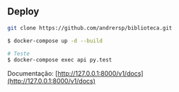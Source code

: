 
## Deploy
```sh
git clone https://github.com/andrersp/biblioteca.git

$ docker-compose up -d --build

# Teste
$ docker-compose exec api py.test
```
Documentação: [http://127.0.0.1:8000/v1/docs](http://127.0.0.1:8000/v1/docs)
